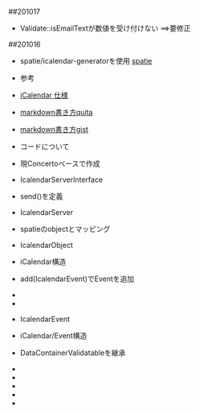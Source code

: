 
##201017

- Validate::isEmailTextが数値を受け付けない ==>要修正


##201016

- spatie/icalendar-generatorを使用
    [spatie](https://github.com/spatie/icalendar-generator)
    
- 参考
 - [iCalendar 仕様](http://www.asahi-net.or.jp/~CI5M-NMR/iCal/ref.html)  
 - [markdown書き方quita](https://qiita.com/Hase-pro/items/16379a0c83f2725e3a11)
 - [markdown書き方gist](https://gist.github.com/mignonstyle/083c9e1651d7734f84c99b8cf49d57fa)
 
- コードについて
 - 現Concertoベースで作成

 - IcalendarServerInterface
  - send()を定義

 - IcalendarServer 
  - spatieのobjectとマッピング

 - IcalendarObject
  - iCalendar構造
  - add(IcalendarEvent)でEventを追加
  - 
  - 

 - IcalendarEvent
  - iCalendar/Event構造
  - DataContainerValidatableを継承
  - 
  - 
 
 - 
  - 
  - 
  
  
  
 